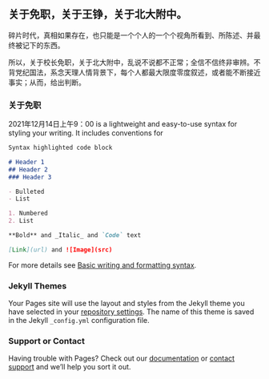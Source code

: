 ## 关于免职，关于王铮，关于北大附中。

碎片时代，真相如果存在，也只能是一个个人的一个个视角所看到、所陈述、并最终被记下的东西。

所以，关于校长免职，关于北大附中，乱说不说都不正常；全信不信终非审辨。不背党纪国法，系念天理人情背景下，每个人都最大限度零度叙述，或者能不断接近事实；从而，给出判断。

### 关于免职

2021年12月14日上午9：00
is a lightweight and easy-to-use syntax for styling your writing. It includes conventions for

```markdown
Syntax highlighted code block

# Header 1
## Header 2
### Header 3

- Bulleted
- List

1. Numbered
2. List

**Bold** and _Italic_ and `Code` text

[Link](url) and ![Image](src)
```

For more details see [Basic writing and formatting syntax](https://docs.github.com/en/github/writing-on-github/getting-started-with-writing-and-formatting-on-github/basic-writing-and-formatting-syntax).

### Jekyll Themes

Your Pages site will use the layout and styles from the Jekyll theme you have selected in your [repository settings](https://github.com/suenyu/2021/settings/pages). The name of this theme is saved in the Jekyll `_config.yml` configuration file.

### Support or Contact

Having trouble with Pages? Check out our [documentation](https://docs.github.com/categories/github-pages-basics/) or [contact support](https://support.github.com/contact) and we’ll help you sort it out.
